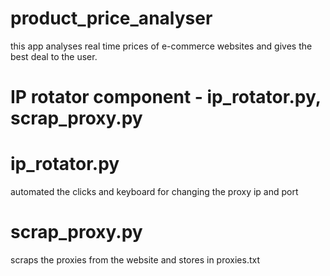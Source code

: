 # product_price_analyser
this app analyses real time prices of e-commerce websites and gives the best deal to the user.

# IP rotator component - ip_rotator.py, scrap_proxy.py

# ip_rotator.py
automated the clicks and keyboard for changing the proxy ip and port

# scrap_proxy.py
scraps the proxies from the website and stores in proxies.txt

